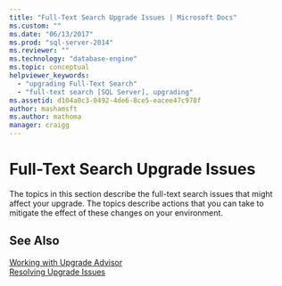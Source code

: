 ```yaml
---
title: "Full-Text Search Upgrade Issues | Microsoft Docs"
ms.custom: ""
ms.date: "06/13/2017"
ms.prod: "sql-server-2014"
ms.reviewer: ""
ms.technology: "database-engine"
ms.topic: conceptual
helpviewer_keywords: 
  - "upgrading Full-Text Search"
  - "full-text search [SQL Server], upgrading"
ms.assetid: d104a0c3-0492-4de6-8ce5-eacee47c978f
author: mashamsft
ms.author: mathoma
manager: craigg
---
```

# Full-Text Search Upgrade Issues
  The topics in this section describe the full-text search issues that might affect your upgrade. The topics describe actions that you can take to mitigate the effect of these changes on your environment.  
  
## See Also  
 [Working with Upgrade Advisor](../../../2014/sql-server/install/working-with-upgrade-advisor.md)   
 [Resolving Upgrade Issues](../../../2014/sql-server/install/resolving-upgrade-issues.md)  
  
  
